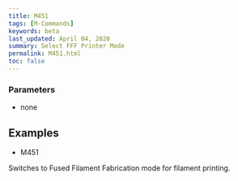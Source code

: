 ```yaml
---
title: M451
tags: [M-Commands] 
keywords: beta 
last_updated: April 04, 2020 
summary: Select FFF Printer Mode 
permalink: M451.html
toc: false 
---
```



### Parameters

* none

## Examples

* M451

Switches to Fused Filament Fabrication mode for filament printing.

